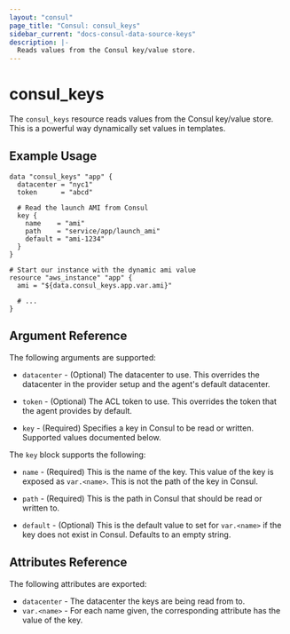 ```yaml
---
layout: "consul"
page_title: "Consul: consul_keys"
sidebar_current: "docs-consul-data-source-keys"
description: |-
  Reads values from the Consul key/value store.
---
```


# consul_keys

The `consul_keys` resource reads values from the Consul key/value store.
This is a powerful way dynamically set values in templates.

## Example Usage

```hcl
data "consul_keys" "app" {
  datacenter = "nyc1"
  token      = "abcd"

  # Read the launch AMI from Consul
  key {
    name    = "ami"
    path    = "service/app/launch_ami"
    default = "ami-1234"
  }
}

# Start our instance with the dynamic ami value
resource "aws_instance" "app" {
  ami = "${data.consul_keys.app.var.ami}"

  # ...
}
```

## Argument Reference

The following arguments are supported:

* `datacenter` - (Optional) The datacenter to use. This overrides the
  datacenter in the provider setup and the agent's default datacenter.

* `token` - (Optional) The ACL token to use. This overrides the
  token that the agent provides by default.

* `key` - (Required) Specifies a key in Consul to be read or written.
  Supported values documented below.

The `key` block supports the following:

* `name` - (Required) This is the name of the key. This value of the
  key is exposed as `var.<name>`. This is not the path of the key
  in Consul.

* `path` - (Required) This is the path in Consul that should be read
  or written to.

* `default` - (Optional) This is the default value to set for `var.<name>`
  if the key does not exist in Consul. Defaults to an empty string.

## Attributes Reference

The following attributes are exported:

* `datacenter` - The datacenter the keys are being read from to.
* `var.<name>` - For each name given, the corresponding attribute
  has the value of the key.
